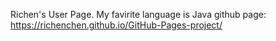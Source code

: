 Richen's User Page.
My favirite language is Java
github page: https://richenchen.github.io/GitHub-Pages-project/
